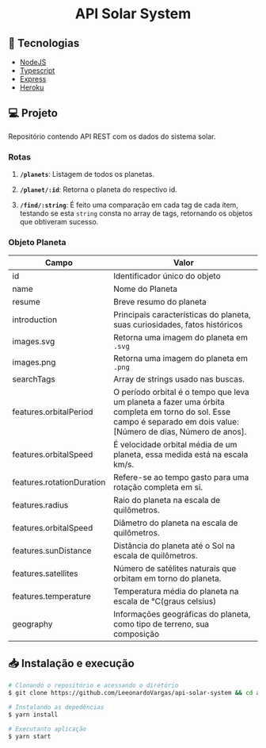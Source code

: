 <h1 align="center">
  API Solar System
</h1>

## :rocket: Tecnologias

-  [NodeJS](https://nodejs.org/en/)
-  [Typescript](https://www.typescriptlang.org/)
-  [Express](https://expressjs.com/pt-br/)
-  [Heroku](https://www.heroku.com/)

## 💻 Projeto

Repositório contendo API REST com os dados do sistema solar.

### Rotas

1.  **`/planets`**: Listagem de todos os planetas.

2.  **`/planet/:id`**: Retorna o planeta do respectivo id.

3.  **`/find/:string`**: É feito uma comparação em cada tag de cada item, testando se esta `string` consta no array de tags, retornando os objetos que obtiveram sucesso.

### Objeto Planeta

| Campo | Valor |
|-------|--------|
| id                        | Identificador único do objeto |
| name                      | Nome do Planeta  |
| resume                    | Breve resumo do planeta |
| introduction              | Principais características do planeta, suas curiosidades, fatos históricos |
| images.svg                | Retorna uma imagem do planeta em `.svg` |
| images.png                | Retorna uma imagem do planeta em `.png` |
| searchTags                | Array de strings usado nas buscas. |
| features.orbitalPeriod    | O período orbital é o tempo que leva um planeta a fazer uma órbita completa em torno do sol. Esse campo é separado em dois value: [Número de dias, Número de anos].  |
| features.orbitalSpeed     | É velocidade orbital média de um planeta, essa medida está na escala km/s. |
| features.rotationDuration | Refere-se ao tempo gasto para uma rotação completa em si. |
| features.radius           | Raio do planeta na escala de quilômetros. |
| features.orbitalSpeed     | Diâmetro do planeta na escala de quilômetros. |
| features.sunDistance      | Distância do planeta até o Sol na escala de quilômetros. |
| features.satellites       | Número de satélites naturais que orbitam em torno do planeta. |
| features.temperature      | Temperatura média do planeta na escala de °C(graus celsius) |
| geography                 | Informações geográficas do planeta, como tipo de terreno, sua composição |


## 📥 Instalação e execução

```bash
# Clonando o repositório e acessando o diretório
$ git clone https://github.com/LeeonardoVargas/api-solar-system && cd api-solar-system

# Instalando as depedências
$ yarn install

# Executanto aplicação
$ yarn start
```

